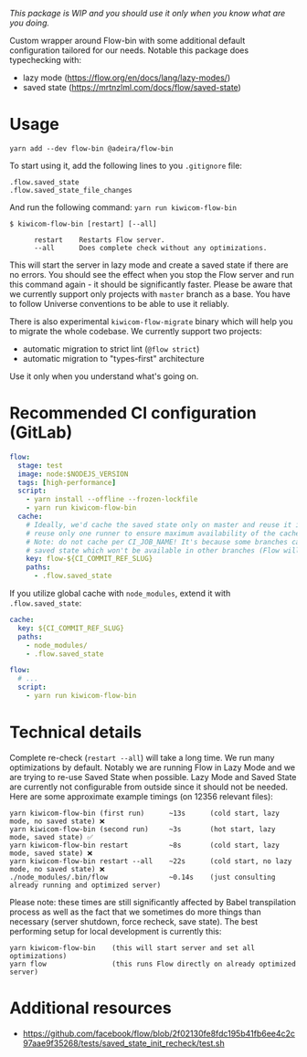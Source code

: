 _This package is WIP and you should use it only when you know what are you doing._

Custom wrapper around Flow-bin with some additional default configuration tailored for our needs. Notable this package does typechecking with:

- lazy mode (https://flow.org/en/docs/lang/lazy-modes/)
- saved state (https://mrtnzlml.com/docs/flow/saved-state)

# Usage

```
yarn add --dev flow-bin @adeira/flow-bin
```

To start using it, add the following lines to you `.gitignore` file:

```gitignore
.flow.saved_state
.flow.saved_state_file_changes
```

And run the following command: `yarn run kiwicom-flow-bin`

```text
$ kiwicom-flow-bin [restart] [--all]

      restart    Restarts Flow server.
      --all      Does complete check without any optimizations.
```

This will start the server in lazy mode and create a saved state if there are no errors. You should see the effect when you stop the Flow server and run this command again - it should be significantly faster. Please be aware that we currently support only projects with `master` branch as a base. You have to follow Universe conventions to be able to use it reliably.

There is also experimental `kiwicom-flow-migrate` binary which will help you to migrate the whole codebase. We currently support two projects:

- automatic migration to strict lint (`@flow strict`)
- automatic migration to "types-first" architecture

Use it only when you understand what's going on.

# Recommended CI configuration (GitLab)

```yaml
flow:
  stage: test
  image: node:$NODEJS_VERSION
  tags: [high-performance]
  script:
    - yarn install --offline --frozen-lockfile
    - yarn run kiwicom-flow-bin
  cache:
    # Ideally, we'd cache the saved state only on master and reuse it in other jobs. We should also
    # reuse only one runner to ensure maximum availability of the cache (see: https://docs.gitlab.com/ee/ci/caching/#good-caching-practices).
    # Note: do not cache per CI_JOB_NAME! It's because some branches can introduce new files into
    # saved state which won't be available in other branches (Flow will fail on missing file).
    key: flow-${CI_COMMIT_REF_SLUG}
    paths:
      - .flow.saved_state
```

If you utilize global cache with `node_modules`, extend it with `.flow.saved_state`:

```yaml
cache:
  key: ${CI_COMMIT_REF_SLUG}
  paths:
    - node_modules/
    - .flow.saved_state

flow:
  # ...
  script:
    - yarn run kiwicom-flow-bin
```

# Technical details

Complete re-check (`restart --all`) will take a long time. We run many optimizations by default. Notably we are running Flow in Lazy Mode and we are trying to re-use Saved State when possible. Lazy Mode and Saved State are currently not configurable from outside since it should not be needed. Here are some approximate example timings (on 12356 relevant files):

```text
yarn kiwicom-flow-bin (first run)      ~13s      (cold start, lazy mode, no saved state) ❌
yarn kiwicom-flow-bin (second run)     ~3s       (hot start, lazy mode, saved state) ✅
yarn kiwicom-flow-bin restart          ~8s       (cold start, lazy mode, saved state) ❌
yarn kiwicom-flow-bin restart --all    ~22s      (cold start, no lazy mode, no saved state) ❌
./node_modules/.bin/flow               ~0.14s    (just consulting already running and optimized server)
```

Please note: these times are still significantly affected by Babel transpilation process as well as the fact that we sometimes do more things than necessary (server shutdown, force recheck, save state). The best performing setup for local development is currently this:

```
yarn kiwicom-flow-bin    (this will start server and set all optimizations)
yarn flow                (this runs Flow directly on already optimized server)
```

# Additional resources

- https://github.com/facebook/flow/blob/2f02130fe8fdc195b41fb6ee4c2c97aae9f35268/tests/saved_state_init_recheck/test.sh
